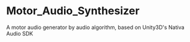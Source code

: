 # Motor_Audio_Synthesizer
A motor audio generator by audio algorithm, based on Unity3D's Nativa Audio SDK

